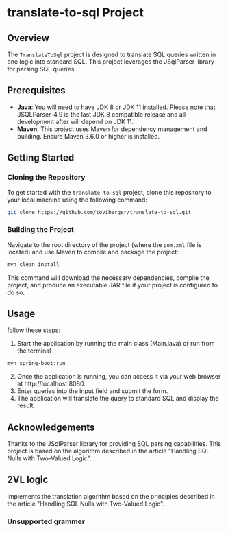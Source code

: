 # translate-to-sql Project

## Overview
The `TranslateToSql` project is designed to translate SQL queries written in one logic into standard SQL. This project leverages the JSqlParser library for parsing SQL queries.


## Prerequisites
- **Java**: You will need to have JDK 8 or JDK 11 installed. Please note that JSQLParser-4.9 is the last JDK 8 compatible release and all development after will depend on JDK 11.
- **Maven**: This project uses Maven for dependency management and building. Ensure Maven 3.6.0 or higher is installed.


## Getting Started

### Cloning the Repository
To get started with the `translate-to-sql` project, clone this repository to your local machine using the following command:

```bash
git clone https://github.com/toviberger/translate-to-sql.git
```

### Building the Project
Navigate to the root directory of the project (where the `pom.xml` file is located) and use Maven to compile and package the project:

```bash
mvn clean install
```
This command will download the necessary dependencies, compile the project, and produce an executable JAR file if your project is configured to do so.


## Usage
follow these steps:
1. Start the application by running the main class (Main.java) or run from the terminal
```bash
mvn spring-boot:run
```
2. Once the application is running, you can access it via your web browser at http://localhost:8080.
3. Enter queries into the input field and submit the form.
4. The application will translate the query to standard SQL and display the result.


## Acknowledgements
Thanks to the JSqlParser library for providing SQL parsing capabilities.
This project is based on the algorithm described in the article "Handling SQL Nulls with Two-Valued Logic".



## 2VL logic
Implements the translation algorithm based on the principles described in the article "Handling SQL Nulls with Two-Valued Logic".

### Unsupported grammer

